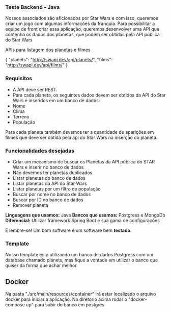 ### Teste Backend - Java

Nossos associados são aficionados por Star Wars e com isso, queremos criar um jogo com algumas informações da franquia.
Para possibilitar a equipe de front criar essa aplicação, queremos desenvolver uma API que contenha os dados dos planetas, que podem ser obtidas pela API pública do Star Wars 

APIs para listagem dos planetas e filmes

{
    "planets": "http://swapi.dev/api/planets/", 
    "films": "http://swapi.dev/api/films/"
}


### Requisitos

- A API deve ser REST.
- Para cada planeta, os seguintes dados devem ser obtidos da API do Star Wars e inseridos em um banco de dados:
 - Nome
 - Clima
 - Terreno
 - População
 
 Para cada planeta também devemos ter a quantidade de aparições em filmes que deve ser obtida pela api do Star Wars na inserção do planeta.


### Funcionalidades desejadas

- Criar um mecanismo de buscar os Planetas da API pública do STAR Wars e inserir no banco de dados
- Não devemos ter planetas duplicados
- Listar planetas do banco de dados
- Listar planetas da API do Star Wars
- Listar planetas por um filtro de população
- Buscar por nome no banco de dados
- Buscar por ID no banco de dados
- Remover planeta

**Linguagens que usamos:** Java
**Bancos que usamos:** Postgress e MongoDb
**Diferencial:** Utilizar framework Spring Boot e sua gama de configurações

E lembre-se! Um bom software é um software bem **testado**.

### Template

Nosso template esta utilizando um banco de dados Postgress com um database chamado planets, mas fique a vontade em utilizar o banco que quiser da forma que achar melhor.

## Docker
Na pasta "./src/main/resources/container" irá estar localizado o arquivo docker para iniciar a aplicação.
No diretorio acima rodar o "docker-compose up" para subir do banco em postgres


